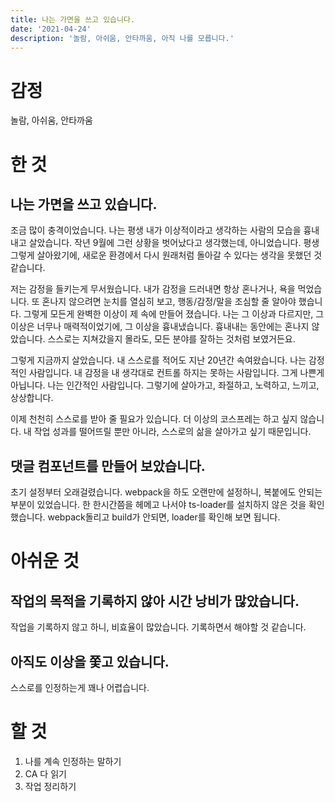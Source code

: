 ```yaml
---
title: 나는 가면을 쓰고 있습니다.
date: '2021-04-24'
description: '놀람, 아쉬움, 안타까움, 아직 나를 모릅니다.'
---
```


# 감정

놀람, 아쉬움, 안타까움

# 한 것

## 나는 가면을 쓰고 있습니다.

조금 많이 충격이었습니다. 나는 평생 내가 이상적이라고 생각하는 사람의 모습을 흉내내고 살았습니다. 작년 9월에 그런 상황을 벗어났다고 생각했는데, 아니었습니다. 평생 그렇게 살아왔기에, 새로운 환경에서 다시 원래처럼 돌아갈 수 있다는 생각을 못했던 것 같습니다.

저는 감정을 들키는게 무서웠습니다. 내가 감정을 드러내면 항상 혼나거나, 욕을 먹었습니다. 또 혼나지 않으려면 눈치를 열심히 보고, 행동/감정/말을 조심할 줄 알아야 했습니다. 그렇게 모든게 완벽한 이상이 제 속에 만들어 졌습니다. 나는 그 이상과 다르지만, 그 이상은 너무나 매력적이었기에, 그 이상을 흉내냈습니다. 흉내내는 동안에는 혼나지 않았습니다. 스스로는 지쳐갔을지 몰라도, 모든 분야를 잘하는 것처럼 보였거든요.

그렇게 지금까지 살았습니다. 내 스스로를 적어도 지난 20년간 속여왔습니다. 나는 감정적인 사람입니다. 내 감정을 내 생각대로 컨트롤 하지는 못하는 사람입니다. 그게 나쁜게 아닙니다. 나는 인간적인 사람입니다. 그렇기에 살아가고, 좌절하고, 노력하고, 느끼고, 상상합니다.

이제 천천히 스스로를 받아 줄 필요가 있습니다. 더 이상의 코스프레는 하고 싶지 않습니다. 내 작업 성과를 떨어뜨릴 뿐만 아니라, 스스로의 삶을 살아가고 싶기 때문입니다.

## 댓글 컴포넌트를 만들어 보았습니다.

초기 설정부터 오래걸렸습니다. webpack을 하도 오랜만에 설정하니, 복붙에도 안되는 부분이 있었습니다. 한 한시간쯤을 헤메고 나서야 ts-loader를 설치하지 않은 것을 확인했습니다. webpack돌리고 build가 안되면, loader를 확인해 보면 됩니다.

# 아쉬운 것

## 작업의 목적을 기록하지 않아 시간 낭비가 많았습니다.

작업을 기록하지 않고 하니, 비효율이 많았습니다. 기록하면서 해야할 것 같습니다.

## 아직도 이상을 쫓고 있습니다.

스스로를 인정하는게 꽤나 어렵습니다.

# 할 것

1. 나를 계속 인정하는 말하기
1. CA 다 읽기
1. 작업 정리하기
